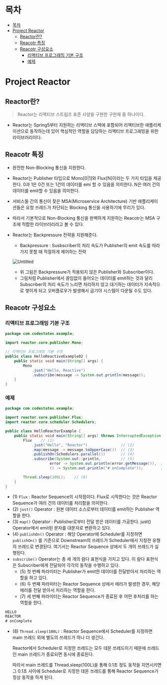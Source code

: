 # 목차
* [목차](#목차)
* [Project Reactor](#project-reactor)
    + [Reactor란?](#reactor란)
    + [Reacotr 특징](#reacotr-특징)
    + [Reacotr 구성요소](#reacotr-구성요소)
        + [리액티브 프로그래밍 기본 구조](#리액티브-프로그래밍-기본-구조)
        + [예제](#예제)

# Project Reactor

## Reactor란?

> Reactor는 리액티브 스트림즈 표준 사양을 구현한 구현체 중 하나이다.
> 
- Reactor는 Spring5부터 지원하는 리액티브 스택에 포함되어 리액티브한 애플리케이션으로 동작하는데 있어 핵심적인 역할을 담당하는 리액티브 프로그래밍을 위한 라이브러리이다.

## Reacotr 특징

- 완전한 Non-Blocking 통신을 지원한다.
- Reactor는 Publisher 타입으로 Mono[0|1]와 Flux[N]이라는 두 가지 타입을 제공한다. 0과 1은 0건 또는 1건의 데이터를 emi 할 수 있음을 의미한다. N은 여러 건의 데이터를 emit할 수 있음을 의미한다.
- 서비스들 간의 통신이 잦은 MSA(Microservice Architecture) 기반 애플리케이션들은 요청 쓰레드가 차단되는 Blocking 통신을 사용하기에 무리가 있다.
- 따라서 기본적으로 Non-Blocking 통신을 완벽하게 지원하는 Reacotr는 MSA 구조에 적합한 라이브러리라고 볼 수 있다.
- Reactor는 Backpressure 전략을 지원해준다.
    - Backpressure : Susbscriber의 처리 속도가 Publisher의 emit 속도를 따라가지 못할 때 적절하게 제어하는 전략
    
    ![Untitled](https://s3.us-west-2.amazonaws.com/secure.notion-static.com/eb10c17a-c97b-4889-b443-617ca2f911a1/Untitled.png?X-Amz-Algorithm=AWS4-HMAC-SHA256&X-Amz-Content-Sha256=UNSIGNED-PAYLOAD&X-Amz-Credential=AKIAT73L2G45EIPT3X45%2F20221130%2Fus-west-2%2Fs3%2Faws4_request&X-Amz-Date=20221130T111633Z&X-Amz-Expires=86400&X-Amz-Signature=a8908d333da7d65f45194be265d96f641803710857c1ca89d580947de5f878bd&X-Amz-SignedHeaders=host&response-content-disposition=filename%3D%22Untitled.png%22&x-id=GetObject)
    
    - 위 그림은 Backpressure가 적용되지 않은 Publisher와 Subscriber이다.
    - 그림처럼 Publisher에서 끊임없이 들어오는 데이터를 emit하는 것과 달리 Subscriber의 처리 속도가 느리면 처리하지 않고 대기하는 데이터가 지속적으로 쌓이게 되고 오버플로우가 발생해서 급기야 시스템이 다운될 수도 있다.

## Reacotr 구성요소

### 리액티브 프로그래밍 기본 구조

```java
package com.codestates.example;

import reactor.core.publisher.Mono;

// 리액티브 프로그래밍 기본 구조
public class HelloReactiveExample02 {
    public static void main(String[] args) {
        Mono
            .just("Hello, Reactive")
            .subscribe(message -> System.out.println(message));
    }
}
```

### 예제

```java
package com.codestates.example;

import reactor.core.publisher.Flux;
import reactor.core.scheduler.Schedulers;

public class HelloReactorExample {
    public static void main(String[] args) throws InterruptedException {
        Flux    // (1)
            .just("Hello", "Reactor")               // (2)
            .map(message -> message.toUpperCase())  // (3)
            .publishOn(Schedulers.parallel())       // (4)
            .subscribe(System.out::println,         // (5)
                    error -> System.out.println(error.getMessage()),  // (6)
                    () -> System.out.println("# onComplete"));        // (7)

        Thread.sleep(100L);    // (8)
    }
}
```

- (1) `Flux` : Reactor Sequence의 시작점이다. Flux로 시작한다는 것은 Reactor Sequence가 여러 건의 데이터를 처리함을 의미한다.
- (2) `just()` Operator : 원본 데이터 소스로부터 데이터를 emit하는 Publisher 역할을 한다.
- (3) `map()` Operator : Publisher로부터 전달 받은 데이터를 가공한다. just() Operator에서 emit된 문자를 대문자로 변환하고 있다.
- (4) `publishOn()` Operator :  해당 Operator에 Scheduler를 지정하면 `publishOn()` 를 기준으로 Downstream의 쓰레드가 Scheduler에서 지정한 유형의 쓰레드로 변경된다. 여기서는 Reactor Sequence 상에서 두 개의 쓰레드가 실행된다.
- `subscribe()` Operator는 총 세 개의 람다 표현식을 가지고 있다. 이 람다 표현식은 Subscriber에게 전달되어 각각의 동작을 수행하고 있다.
    - (5) 첫 번째 파라미터는 Publisher가 emit한 데이터를 전달받아서 처리하는 역할을 하고 있다.
    - (6) 두 번째 파라미터는 Reactor Sequence 상에서 에러가 발생한 경우, 해당 에러를 전달 받아서 처리하는 역할을 한다.
    - (7) 세 번째 파라미터는 Reactor Sequence가 종료된 후 어떤 후처리를 하는 역할을 한다.

```java
HELLO
REACTOR
# onComplete 
```

- (8) `Thread.sleep(100L)` : Reactor Sequence에서 Scheduler를 지정하면 main 쓰레드 외에 별도의 쓰레드가 하나 더 생긴다.
    
    Reactor에서 Scheduler로 지정한 쓰레드는 모두 데몬 쓰레드이기 때문에 쓰레드인 main 쓰레드가 종료되면 동시에 종료된다. 
    
    따라서 main 쓰레드를 Thread.sleep(100L)을 통해 0.1초 정도 동작을 지연시키면 그 0.1초 사이에 Scheduler로 지정한 데몬 쓰레드를 통해 Reactor Sequence가 정상 동작을 하게 된다.